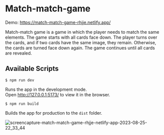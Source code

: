 # Match-match-game

Demo: https://match-match-game-rhjje.netlify.app/

Match-match game is a game in which the player needs to match the same elements. The game starts with all cards face down. The player turns over the cards, and if two cards have the same image, they remain. Otherwise, the cards are turned face down again. The game continues until all cards are revealed.

## Available Scripts

`$ npm run dev`

Runs the app in the development mode.  
Open http://127.0.0.1:5173/ to view it in the browser.

`$ npm run build`

Builds the app for production to the `dist` folder.

![screencapture-match-match-game-rhjje-netlify-app-2023-08-25-22_33_44](https://github.com/rhjje/match-match-game/assets/70751993/aa1a88bc-286a-439e-99c3-0ee18ec98676)

